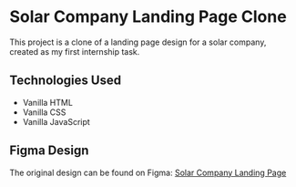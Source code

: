 # Solar Company Landing Page Clone

This project is a clone of a landing page design for a solar company, created as my first internship task.

## Technologies Used

- Vanilla HTML
- Vanilla CSS
- Vanilla JavaScript

## Figma Design

The original design can be found on Figma:
[Solar Company Landing Page](https://www.figma.com/design/xlESOD0VgwJNtIIe35nQ9Y/Landing-page-for-Solar-comapny--Community-?node-id=1-2&t=BWsibodW3ahOZAPf-0)

